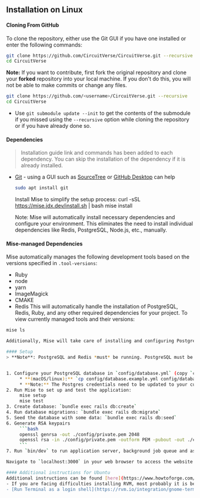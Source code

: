 ## Installation on Linux

#### Cloning From GitHub
To clone the repository, either use the Git GUI if you have one installed or enter the following commands:
```sh
git clone https://github.com/CircuitVerse/CircuitVerse.git --recursive
cd CircuitVerse
```

**Note:** If you want to contribute, first fork the original repository and clone your **forked** repository into your local machine. If you don't do this, you will not be able to make commits or change any files.
```sh
git clone https://github.com/<username>/CircuitVerse.git --recursive
cd CircuitVerse
```
- Use `git submodule update --init` to get the contents of the submodule if you missed using the `--recursive` option while cloning the repository or if you have already done so.

#### Dependencies
> Installation guide link and commands has been added to each dependency. You can skip the installation of the dependency if it is already installed.
- [Git](https://git-scm.com/) - using a GUI such as [SourceTree](https://www.sourcetreeapp.com/) or [GitHub Desktop](https://desktop.github.com/) can help
     ```bash
     sudo apt install git
     ```
     Install Mise to simplify the setup process:
     curl -sSL https://mise.jdx.dev/install.sh | bash
     mise install

     Note: Mise will automatically install necessary dependencies and configure your environment. This eliminates the need to install individual dependencies like Redis, PostgreSQL, Node.js, etc., manually.
     
#### Mise-managed Dependencies

Mise automatically manages the following development tools based on the versions specified in `.tool-versions`:
- Ruby 
- node
- yarn
- ImageMagick
- CMAKE
- Redis
This will automatically handle the installation of PostgreSQL, Redis, Ruby, and any other required dependencies for your project.
To view currently managed tools and their versions:
```bash
mise ls

Additionally, Mise will take care of installing and configuring PostgreSQL, Redis, Ruby, and any other required dependencies for your project. 

#### Setup
> **Note**: PostgreSQL and Redis *must* be running. PostgreSQL must be configured with a default user


1. Configure your PostgreSQL database in `config/database.yml` (copy `config/database.example.yml` for the template): 
     * **(macOS/linux):** `cp config/database.example.yml config/database.yml`
     * **Note:** The Postgres credentials need to be updated to your currently running database
2. Run Mise to set up and test the application:
     mise setup
     mise test
3. Create database: `bundle exec rails db:create`
4. Run database migrations: `bundle exec rails db:migrate`
5. Seed the database with some data: `bundle exec rails db:seed`
6. Generate RSA keypairs
     ```bash
     openssl genrsa -out ./config/private.pem 2048
     openssl rsa -in ./config/private.pem -outform PEM -pubout -out ./config/public.pem
     ```
7. Run `bin/dev` to run application server, background job queue and asset compiler

Navigate to `localhost:3000` in your web browser to access the website.

#### Additional instructions for Ubuntu
Additional instructions can be found [here](https://www.howtoforge.com/tutorial/ubuntu-ruby-on-rails/) and there are some extra notes for single user installations:
- If you are facing difficulties installing RVM, most probably it is because of an older version of rvm shipped with Ubuntu's desktop edition and updating the same resolves the problem.
- [Run Terminal as a login shell](https://rvm.io/integration/gnome-terminal/) so ruby and rails will be available.
